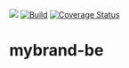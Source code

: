 <a href="https://codeclimate.com/github/YvetteNyibuka/mybrand-be/maintainability"><img src="https://api.codeclimate.com/v1/badges/0e48282fd3dc187329d3/maintainability" /></a>
[![Build](https://github.com/YvetteNyibuka/mybrand-be/actions/workflows/node.ts.yml/badge.svg)](https://github.com/YvetteNyibuka/mybrand-be/actions/workflows/node.ts.yml)
[![Coverage Status](https://coveralls.io/repos/github/YvetteNyibuka/mybrand-be/badge.svg?branch=develop)](https://coveralls.io/github/YvetteNyibuka/mybrand-be?branch=develop)
 # mybrand-be
